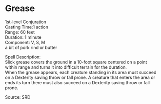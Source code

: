 # Grease
1st-level Conjuration<br>
Casting Time:1 action<br>
Range: 60 feet<br>
Duration: 1 minute<br>
Component: V, S, M<br>
a bit of pork rind or butter

Spell Description:<br>
Slick grease covers the ground in a 10-foot square centered on a point within range and turns it into difficult terrain for the duration.<br>When the grease appears, each creature standing in its area must succeed on a Dexterity saving throw or fall prone. A creature that enters the area or ends its turn there must also succeed on a Dexterity saving throw or fall prone.

Source: SRD